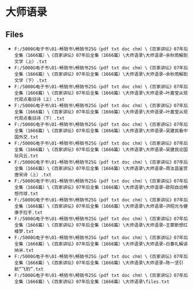 # 大师语录

## Files

- `F:/5000G电子书\01-畅销书\畅销书25G（pdf txt doc chm）\《百家讲坛》07年后全集（1666篇）\《百家讲坛》07年后全集（1666篇）\大师语录\大师语录—余秋雨解剖文学（上）.txt`
- `F:/5000G电子书\01-畅销书\畅销书25G（pdf txt doc chm）\《百家讲坛》07年后全集（1666篇）\《百家讲坛》07年后全集（1666篇）\大师语录\大师语录—余秋雨解剖文学（下）.txt`
- `F:/5000G电子书\01-畅销书\畅销书25G（pdf txt doc chm）\《百家讲坛》07年后全集（1666篇）\《百家讲坛》07年后全集（1666篇）\大师语录\大师语录—叶嘉莹从现代观点看旧诗（上）.txt`
- `F:/5000G电子书\01-畅销书\畅销书25G（pdf txt doc chm）\《百家讲坛》07年后全集（1666篇）\《百家讲坛》07年后全集（1666篇）\大师语录\大师语录—叶嘉莹从现代观点看旧诗（下）.txt`
- `F:/5000G电子书\01-畅销书\畅销书25G（pdf txt doc chm）\《百家讲坛》07年后全集（1666篇）\《百家讲坛》07年后全集（1666篇）\大师语录\大师语录—吴建民看中国外交.txt`
- `F:/5000G电子书\01-畅销书\畅销书25G（pdf txt doc chm）\《百家讲坛》07年后全集（1666篇）\《百家讲坛》07年后全集（1666篇）\大师语录\大师语录—吴建民论国际风云.txt`
- `F:/5000G电子书\01-畅销书\畅销书25G（pdf txt doc chm）\《百家讲坛》07年后全集（1666篇）\《百家讲坛》07年后全集（1666篇）\大师语录\大师语录—周汝昌鉴赏唐宋诗（上）.txt`
- `F:/5000G电子书\01-畅销书\畅销书25G（pdf txt doc chm）\《百家讲坛》07年后全集（1666篇）\《百家讲坛》07年后全集（1666篇）\大师语录\大师语录—欧阳自远畅想月球.txt`
- `F:/5000G电子书\01-畅销书\畅销书25G（pdf txt doc chm）\《百家讲坛》07年后全集（1666篇）\《百家讲坛》07年后全集（1666篇）\大师语录\大师语录—洪昭光与健康手拉手.txt`
- `F:/5000G电子书\01-畅销书\畅销书25G（pdf txt doc chm）\《百家讲坛》07年后全集（1666篇）\《百家讲坛》07年后全集（1666篇）\大师语录\大师语录—王蒙断想红楼梦.txt`
- `F:/5000G电子书\01-畅销书\畅销书25G（pdf txt doc chm）\《百家讲坛》07年后全集（1666篇）\《百家讲坛》07年后全集（1666篇）\大师语录\大师语录—白春礼解读纳米.txt`
- `F:/5000G电子书\01-畅销书\畅销书25G（pdf txt doc chm）\《百家讲坛》07年后全集（1666篇）\《百家讲坛》07年后全集（1666篇）\大师语录\大师语录—陈一坚引航“飞豹”.txt`
- `F:/5000G电子书\01-畅销书\畅销书25G（pdf txt doc chm）\《百家讲坛》07年后全集（1666篇）\《百家讲坛》07年后全集（1666篇）\大师语录\files.txt`
